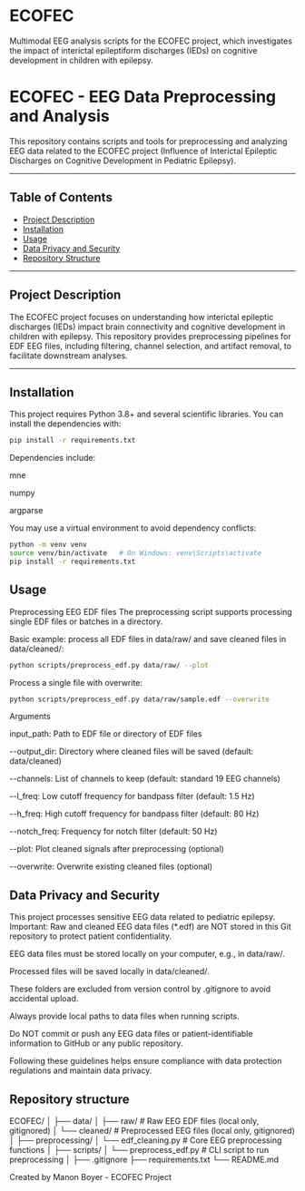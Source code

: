 # ECOFEC
Multimodal EEG analysis scripts for the ECOFEC project, which investigates the impact of interictal epileptiform discharges (IEDs) on cognitive development in children with epilepsy.

# ECOFEC - EEG Data Preprocessing and Analysis

This repository contains scripts and tools for preprocessing and analyzing EEG data related to the ECOFEC project (Influence of Interictal Epileptic Discharges on Cognitive Development in Pediatric Epilepsy).

---

## Table of Contents

- [Project Description](#project-description)  
- [Installation](#installation)  
- [Usage](#usage)  
- [Data Privacy and Security](#data-privacy-and-security)  
- [Repository Structure](#repository-structure)  

---

## Project Description

The ECOFEC project focuses on understanding how interictal epileptic discharges (IEDs) impact brain connectivity and cognitive development in children with epilepsy. This repository provides preprocessing pipelines for EDF EEG files, including filtering, channel selection, and artifact removal, to facilitate downstream analyses.

---

## Installation

This project requires Python 3.8+ and several scientific libraries. You can install the dependencies with:

```bash
pip install -r requirements.txt
```

Dependencies include:

mne

numpy

argparse

You may use a virtual environment to avoid dependency conflicts:

```bash
python -m venv venv
source venv/bin/activate   # On Windows: venv\Scripts\activate
pip install -r requirements.txt
```

## Usage

Preprocessing EEG EDF files
The preprocessing script supports processing single EDF files or batches in a directory.

Basic example: process all EDF files in data/raw/ and save cleaned files in data/cleaned/:
```bash
python scripts/preprocess_edf.py data/raw/ --plot
```

Process a single file with overwrite:
```bash
python scripts/preprocess_edf.py data/raw/sample.edf --overwrite
```

Arguments

input_path: Path to EDF file or directory of EDF files

--output_dir: Directory where cleaned files will be saved (default: data/cleaned)

--channels: List of channels to keep (default: standard 19 EEG channels)

--l_freq: Low cutoff frequency for bandpass filter (default: 1.5 Hz)

--h_freq: High cutoff frequency for bandpass filter (default: 80 Hz)

--notch_freq: Frequency for notch filter (default: 50 Hz)

--plot: Plot cleaned signals after preprocessing (optional)

--overwrite: Overwrite existing cleaned files (optional)

## Data Privacy and Security

This project processes sensitive EEG data related to pediatric epilepsy.
Important: Raw and cleaned EEG data files (*.edf) are NOT stored in this Git repository to protect patient confidentiality.

EEG data files must be stored locally on your computer, e.g., in data/raw/.

Processed files will be saved locally in data/cleaned/.

These folders are excluded from version control by .gitignore to avoid accidental upload.

Always provide local paths to data files when running scripts.

Do NOT commit or push any EEG data files or patient-identifiable information to GitHub or any public repository.

Following these guidelines helps ensure compliance with data protection regulations and maintain data privacy.

## Repository structure 

ECOFEC/
│
├── data/
│   ├── raw/            # Raw EEG EDF files (local only, gitignored)
│   └── cleaned/        # Preprocessed EEG files (local only, gitignored)
│
├── preprocessing/
│   └── edf_cleaning.py # Core EEG preprocessing functions
│
├── scripts/
│   └── preprocess_edf.py # CLI script to run preprocessing
│
├── .gitignore
├── requirements.txt
└── README.md

Created by Manon Boyer - ECOFEC Project
